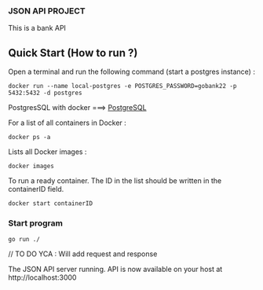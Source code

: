 

### JSON API PROJECT 

This is a bank API

## Quick Start (How to run ?)

Open a terminal and run the following command (start a postgres instance) :

```
docker run --name local-postgres -e POSTGRES_PASSWORD=gobank22 -p 5432:5432 -d postgres
```

 PostgresSQL with docker ===> [PostgreSQL](https://hub.docker.com/_/postgres)

For a list of all containers in Docker :

```
docker ps -a 
```

Lists all Docker images :



```
docker images
```
To run a ready container. The ID in the list should be written in the containerID field.

```
docker start containerID
```

###  Start program



```
go run ./
```

// TO DO YCA :  Will add request and response

The  JSON API server running. API is now available on your host at http://localhost:3000



